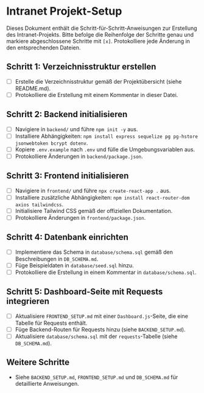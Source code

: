 # Intranet Projekt-Setup

Dieses Dokument enthält die Schritt-für-Schritt-Anweisungen zur Erstellung des Intranet-Projekts. Bitte befolge die Reihenfolge der Schritte genau und markiere abgeschlossene Schritte mit `[x]`. Protokolliere jede Änderung in den entsprechenden Dateien.

## Schritt 1: Verzeichnisstruktur erstellen
- [ ] Erstelle die Verzeichnisstruktur gemäß der Projektübersicht (siehe README.md).
- [ ] Protokolliere die Erstellung mit einem Kommentar in dieser Datei.

## Schritt 2: Backend initialisieren
- [ ] Navigiere in `backend/` und führe `npm init -y` aus.
- [ ] Installiere Abhängigkeiten: `npm install express sequelize pg pg-hstore jsonwebtoken bcrypt dotenv`.
- [ ] Kopiere `.env.example` nach `.env` und fülle die Umgebungsvariablen aus.
- [ ] Protokolliere Änderungen in `backend/package.json`.

## Schritt 3: Frontend initialisieren
- [ ] Navigiere in `frontend/` und führe `npx create-react-app .` aus.
- [ ] Installiere zusätzliche Abhängigkeiten: `npm install react-router-dom axios tailwindcss`.
- [ ] Initialisiere Tailwind CSS gemäß der offiziellen Dokumentation.
- [ ] Protokolliere Änderungen in `frontend/package.json`.

## Schritt 4: Datenbank einrichten
- [ ] Implementiere das Schema in `database/schema.sql` gemäß den Beschreibungen in `DB_SCHEMA.md`.
- [ ] Füge Beispieldaten in `database/seed.sql` hinzu.
- [ ] Protokolliere die Erstellung in einem Kommentar in `database/schema.sql`.

## Schritt 5: Dashboard-Seite mit Requests integrieren
- [ ] Aktualisiere `FRONTEND_SETUP.md` mit einer `Dashboard.js`-Seite, die eine Tabelle für Requests enthält.
- [ ] Füge Backend-Routen für Requests hinzu (siehe `BACKEND_SETUP.md`).
- [ ] Aktualisiere `database/schema.sql` mit der `requests`-Tabelle (siehe `DB_SCHEMA.md`).

## Weitere Schritte
- Siehe `BACKEND_SETUP.md`, `FRONTEND_SETUP.md` und `DB_SCHEMA.md` für detaillierte Anweisungen.
